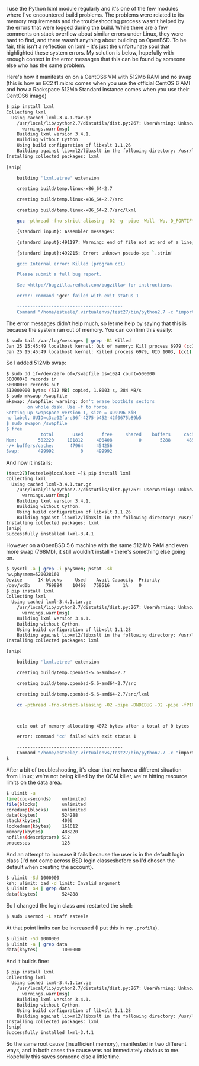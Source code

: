<!-- 
.. title: Resolving build errors with python lxml on low memory machines
.. slug: resolving-build-errors-with-python-lxml
.. date: 2015-01-27 06:23:57 UTC+11:00
.. tags: Technology
.. link: 
.. spellcheck_exceptions: lxml, OpenBSD, VM, AMI, OOM, login
.. description: 
.. type: text
-->

I use the Python lxml module regularly and it's one of the few modules where I've encountered build problems. The problems were related to its memory requirements and the troubleshooting process wasn't helped by the errors that were logged during the build. While there are a few comments on stack overflow about similar errors under Linux, they were hard to find, and there wasn't anything about building on OpenBSD. To be fair, this isn't a reflection on lxml - it's just the unfortunate soul that highlighted these system errors. My solution is below, hopefully with enough context in the error messages that this can be found by someone else who has the same problem.

Here's how it manifests on on a CentOS6 VM with 512Mb RAM and no swap (this is how an EC2 t1.micro comes when you use the official CentOS 6 AMI and how a Rackspace 512Mb Standard instance comes when you use their CentOS6 image)

```.bash
$ pip install lxml
Collecting lxml
  Using cached lxml-3.4.1.tar.gz
    /usr/local/lib/python2.7/distutils/dist.py:267: UserWarning: Unknown distribution option: 'bugtrack_url'
      warnings.warn(msg)
    Building lxml version 3.4.1.
    Building without Cython.
    Using build configuration of libxslt 1.1.26
    Building against libxml2/libxslt in the following directory: /usr/lib64
Installing collected packages: lxml
    
[snip]

    building 'lxml.etree' extension

    creating build/temp.linux-x86_64-2.7

    creating build/temp.linux-x86_64-2.7/src

    creating build/temp.linux-x86_64-2.7/src/lxml

    gcc -pthread -fno-strict-aliasing -O2 -g -pipe -Wall -Wp,-D_FORTIFY_SOURCE=2 -fexceptions -fstack-protector --param=ssp-buffer-size=4 -m64 -mtune=generic -DNDEBUG -g -fwrapv -O3 -Wall -Wstrict-prototypes -fPIC -I/usr/include/libxml2 -I/tmp/pip-build-rlPuyA/lxml/src/lxml/includes -I/usr/local/include/python2.7 -c src/lxml/lxml.etree.c -o build/temp.linux-x86_64-2.7/src/lxml/lxml.etree.o -w

    {standard input}: Assembler messages:

    {standard input}:491197: Warning: end of file not at end of a line; newline inserted

    {standard input}:492215: Error: unknown pseudo-op: `.strin'

    gcc: Internal error: Killed (program cc1)

    Please submit a full bug report.

    See <http://bugzilla.redhat.com/bugzilla> for instructions.

    error: command 'gcc' failed with exit status 1

    ----------------------------------------
    Command "/home/esteele/.virtualenvs/test27/bin/python2.7 -c "import setuptools, tokenize;__file__='/tmp/pip-build-rlPuyA/lxml/setup.py';exec(compile(getattr(tokenize, 'open', open)(__file__).read().replace('\r\n', '\n'), __file__, 'exec'))" install --record /tmp/pip-3YNmLG-record/install-record.txt --single-version-externally-managed --compile --install-headers /home/esteele/.virtualenvs/test27/include/site/python2.7" failed with error code 1 in /tmp/pip-build-rlPuyA/lxml
```

The error messages didn't help much, so let me help by saying that this is because the system ran out of memory. You can confirm this easily:

```.bash
$ sudo tail /var/log/messages | grep -B1 Killed
Jan 25 15:45:49 localhost kernel: Out of memory: Kill process 6979 (cc1) score 676 or sacrifice child
Jan 25 15:45:49 localhost kernel: Killed process 6979, UID 1003, (cc1) total-vm:456244kB, anon-rss:338792kB, file-rss:8kB
```

So I added 512Mb swap:

```.bash
$ sudo dd if=/dev/zero of=/swapfile bs=1024 count=500000
500000+0 records in
500000+0 records out
512000000 bytes (512 MB) copied, 1.8003 s, 284 MB/s
$ sudo mkswap /swapfile
mkswap: /swapfile: warning: don't erase bootbits sectors
        on whole disk. Use -f to force.
Setting up swapspace version 1, size = 499996 KiB
no label, UUID=c3ca02fa-e36f-4275-b452-42f0675b89b5
$ sudo swapon /swapfile
$ free
             total       used       free     shared    buffers     cached
Mem:        502220     101812     400408          0       5288      48560
-/+ buffers/cache:      47964     454256
Swap:       499992          0     499992
```

And now it installs:

```.bash
(test27)[esteele@localhost ~]$ pip install lxml
Collecting lxml
  Using cached lxml-3.4.1.tar.gz
    /usr/local/lib/python2.7/distutils/dist.py:267: UserWarning: Unknown distribution option: 'bugtrack_url'
      warnings.warn(msg)
    Building lxml version 3.4.1.
    Building without Cython.
    Using build configuration of libxslt 1.1.26
    Building against libxml2/libxslt in the following directory: /usr/lib64
Installing collected packages: lxml
[snip]
Successfully installed lxml-3.4.1
```

However on a OpenBSD 5.6 machine with the same 512 Mb RAM and even more swap (768Mb), it still wouldn't install - there's something else going on.

```.bash
$ sysctl -a | grep -i physmem; pstat -sk
hw.physmem=520028160
Device      1K-blocks     Used    Avail Capacity  Priority
/dev/wd0b      769984    10468   759516     1%    0
$ pip install lxml
Collecting lxml
  Using cached lxml-3.4.1.tar.gz
    /usr/local/lib/python2.7/distutils/dist.py:267: UserWarning: Unknown distribution option: 'bugtrack_url'
      warnings.warn(msg)
    Building lxml version 3.4.1.
    Building without Cython.
    Using build configuration of libxslt 1.1.28
    Building against libxml2/libxslt in the following directory: /usr/local/lib
Installing collected packages: lxml

[snip]

    building 'lxml.etree' extension

    creating build/temp.openbsd-5.6-amd64-2.7

    creating build/temp.openbsd-5.6-amd64-2.7/src

    creating build/temp.openbsd-5.6-amd64-2.7/src/lxml

    cc -pthread -fno-strict-aliasing -O2 -pipe -DNDEBUG -O2 -pipe -fPIC -fPIC -I/usr/local/include -I/usr/local/include/libxml2 -I/tmp/pip-build-YCP0o0/lxml/src/lxml/includes -I/usr/local/include/python2.7 -c src/lxml/lxml.etree.c -o build/temp.openbsd-5.6-amd64-2.7/src/lxml/lxml.etree.o -w



    cc1: out of memory allocating 4072 bytes after a total of 0 bytes

    error: command 'cc' failed with exit status 1

    ----------------------------------------
    Command "/home/esteele/.virtualenvs/test27/bin/python2.7 -c "import setuptools, tokenize;__file__='/tmp/pip-build-YCP0o0/lxml/setup.py';exec(compile(getattr(tokenize, 'open', open)(__file__).read().replace('\r\n', '\n'), __file__, 'exec'))" install --record /tmp/pip-TRArBR-record/install-record.txt --single-version-externally-managed --compile --install-headers /home/esteele/.virtualenvs/test27/include/site/python2.7" failed with error code 1 in /tmp/pip-build-YCP0o0/lxml
$
```

After a bit of troubleshooting, it's clear that we have a different situation from Linux; we're not being killed by the OOM killer, we're hitting resource limits on the data area.

```.bash
$ ulimit -a
time(cpu-seconds)    unlimited
file(blocks)         unlimited
coredump(blocks)     unlimited
data(kbytes)         524288
stack(kbytes)        4096
lockedmem(kbytes)    161612
memory(kbytes)       483220
nofiles(descriptors) 512
processes            128
```

And an attempt to increase it fails because the user is in the default login class (I'd not come across BSD login classesbefore so I'd chosen the default when creating the account).

```.bash
$ ulimit -Sd 1000000
ksh: ulimit: bad -d limit: Invalid argument
$ ulimit -aH | grep data
data(kbytes)         524288
```

So I changed the login class and restarted the shell:

```.bash
$ sudo usermod -L staff esteele
```

At that point limits can be increased (I put this in my ```.profile```).

```.bash
$ ulimit -Sd 1000000
$ ulimit -a | grep data
data(kbytes)         1000000
```

And it builds fine:

```.bash
$ pip install lxml
Collecting lxml
  Using cached lxml-3.4.1.tar.gz
    /usr/local/lib/python2.7/distutils/dist.py:267: UserWarning: Unknown distribution option: 'bugtrack_url'
      warnings.warn(msg)
    Building lxml version 3.4.1.
    Building without Cython.
    Using build configuration of libxslt 1.1.28
    Building against libxml2/libxslt in the following directory: /usr/local/lib
Installing collected packages: lxml
[snip] 
Successfully installed lxml-3.4.1
```

So the same root cause (insufficient memory), manifested in two different ways, and in both cases the cause was not immediately obvious to me. Hopefully this saves someone else a little time.
